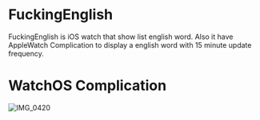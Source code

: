 # FuckingEnglish
FuckingEnglish is iOS watch that show list english word. Also it have AppleWatch Complication to display a english word with 15 minute update frequency.

# WatchOS Complication
![IMG_0420](https://user-images.githubusercontent.com/10118456/68176321-e1dd0580-ffb6-11e9-897a-a5f43c928c68.PNG)
